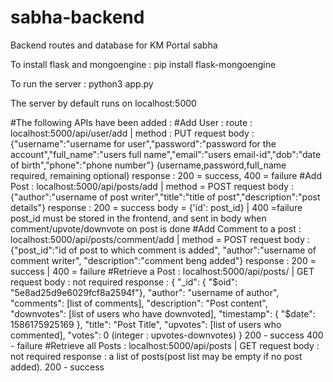 # sabha-backend
Backend routes and database for KM Portal sabha

To install flask and mongoengine : pip install flask-mongoengine

To run the server : python3 app.py

The server by default runs on localhost:5000

#The following APIs have been added : 
#Add User : 
route : localhost:5000/api/user/add  |  method : PUT
request body : {"username":"username for user","password":"password for the account","full_name":"users full name","email":"users email-id","dob":"date of birth","phone":"phone number"}
(username,password,full_name required, remaining optional)
response : 200 = success, 400 = failure
#Add Post : localhost:5000/api/posts/add | method = POST
request body : {"author":"username of post writer","title":"title of post","description":"post details"}
response : 200 = success body = {'id': post_id}  | 400 =failure
post_id must be stored in the frontend, and sent in body when comment/upvote/downvote on post is done
#Add Comment to a post : localhost:5000/api/posts/comment/add | method = POST
request body : {"post_id":"id of post to which comment is added", "author":"username of comment writer", "description":"comment beng added"}
response : 200 = success | 400 = failure
#Retrieve a Post : localhost:5000/api/posts/<id> | GET
request body : not required
response : { "_id": { "$oid": "5e8ad25d9e6029fcf8a2594f"},
             "author": "username of author",
             "comments": [list of comments],
             "description": "Post content",
             "downvotes": [list of users who have downvoted],
             "timestamp": { "$date": 1586175925169 },
             "title": "Post Title",
             "upvotes": [list of users who commented],
             "votes": 0 (integer : upvotes-downvotes) }
200 - success 400 - failure
#Retrieve all Posts : localhost:5000/api/posts  | GET
request body : not required
response : a list of posts(post list may be empty if no post added). 200 - success
